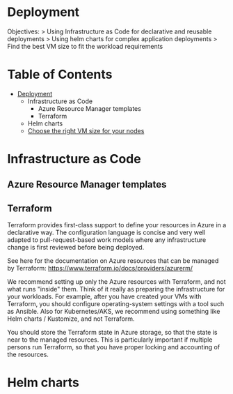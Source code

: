 # Deployment
Objectives:
    > Using Infrastructure as Code for declarative and reusable deployments
    > Using helm charts for complex application deployments
    > Find the best VM size to fit the workload requirements

Table of Contents
=================

* [Deployment](./Operational_Excellence_deployment.md)
    * Infrastructure as Code
        * Azure Resource Manager templates
        * Terraform
    * Helm charts
    * [Choose the right VM size for your nodes](./Cost_Optimization.md#node---vm-sizes)

# Infrastructure as Code

## Azure Resource Manager templates

## Terraform

Terraform provides first-class support to define your resources in Azure in a
declarative way. The configuration language is concise and very well adapted to
pull-request-based work models where any infrastructure change is first
reviewed before being deployed.

See here for the documentation on Azure resources that can be managed by Terraform:
<https://www.terraform.io/docs/providers/azurerm/>

We recommend setting up only the Azure resources with Terraform, and not what
runs "inside" them. Think of it really as preparing the infrastructure for your
workloads. For example, after you have created your VMs with Terraform, you
should configure operating-system settings with a tool such as Ansible. Also
for Kubernetes/AKS, we recommend using something like Helm charts / Kustomize,
and not Terraform.

You should store the Terraform state in Azure storage, so that the state is
near to the managed resources. This is particularly important if multiple
persons run Terraform, so that you have proper locking and accounting of the
resources.

# Helm charts
